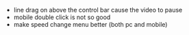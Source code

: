 - line drag on above the control bar cause the video to pause
- mobile double click is not so good
- make speed change menu better (both pc and mobile)